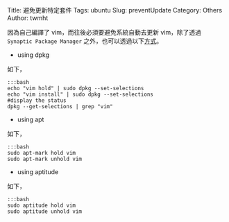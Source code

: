 Title: 避免更新特定套件
Tags: ubuntu
Slug: preventUpdate
Category: Others
Author: twmht

因為自己編譯了 vim，而往後必須要避免系統自動去更新 vim，除了透過  <code>Synaptic Package Manager</code> 之外，也可以透過以下[方式](http://askubuntu.com/questions/18654/how-to-prevent-updating-of-a-specific-package)。

* using dpkg

如下，

    :::bash
    echo "vim hold" | sudo dpkg --set-selections
    echo "vim install" | sudo dpkg --set-selections
    #display the status
    dpkg --get-selections | grep "vim"

* using apt

如下，

    :::bash
    sudo apt-mark hold vim
    sudo apt-mark unhold vim

* using aptitude

如下，

    :::bash
    sudo aptitude hold vim
    sudo aptitude unhold vim

